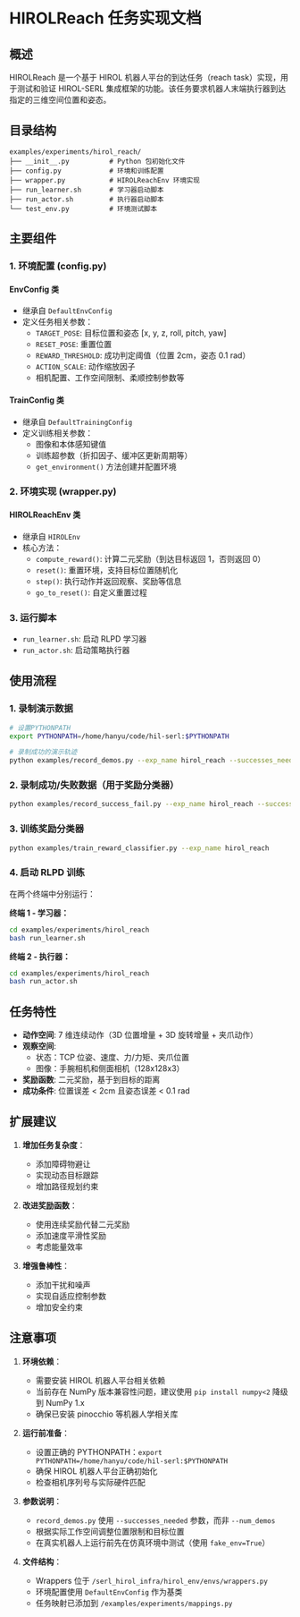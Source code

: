 # HIROLReach 任务实现文档

## 概述

HIROLReach 是一个基于 HIROL 机器人平台的到达任务（reach task）实现，用于测试和验证 HIROL-SERL 集成框架的功能。该任务要求机器人末端执行器到达指定的三维空间位置和姿态。

## 目录结构

```
examples/experiments/hirol_reach/
├── __init__.py          # Python 包初始化文件
├── config.py            # 环境和训练配置
├── wrapper.py           # HIROLReachEnv 环境实现
├── run_learner.sh       # 学习器启动脚本
├── run_actor.sh         # 执行器启动脚本
└── test_env.py          # 环境测试脚本
```

## 主要组件

### 1. 环境配置 (config.py)

#### EnvConfig 类
- 继承自 `DefaultEnvConfig`
- 定义任务相关参数：
  - `TARGET_POSE`: 目标位置和姿态 [x, y, z, roll, pitch, yaw]
  - `RESET_POSE`: 重置位置
  - `REWARD_THRESHOLD`: 成功判定阈值（位置 2cm，姿态 0.1 rad）
  - `ACTION_SCALE`: 动作缩放因子
  - 相机配置、工作空间限制、柔顺控制参数等

#### TrainConfig 类
- 继承自 `DefaultTrainingConfig`
- 定义训练相关参数：
  - 图像和本体感知键值
  - 训练超参数（折扣因子、缓冲区更新周期等）
  - `get_environment()` 方法创建并配置环境

### 2. 环境实现 (wrapper.py)

#### HIROLReachEnv 类
- 继承自 `HIROLEnv`
- 核心方法：
  - `compute_reward()`: 计算二元奖励（到达目标返回 1，否则返回 0）
  - `reset()`: 重置环境，支持目标位置随机化
  - `step()`: 执行动作并返回观察、奖励等信息
  - `go_to_reset()`: 自定义重置过程

### 3. 运行脚本

- `run_learner.sh`: 启动 RLPD 学习器
- `run_actor.sh`: 启动策略执行器

## 使用流程

### 1. 录制演示数据
```bash
# 设置PYTHONPATH
export PYTHONPATH=/home/hanyu/code/hil-serl:$PYTHONPATH

# 录制成功的演示轨迹
python examples/record_demos.py --exp_name hirol_reach --successes_needed 50
```

### 2. 录制成功/失败数据（用于奖励分类器）
```bash
python examples/record_success_fail.py --exp_name hirol_reach --successes_needed 2000
```

### 3. 训练奖励分类器
```bash
python examples/train_reward_classifier.py --exp_name hirol_reach
```

### 4. 启动 RLPD 训练

在两个终端中分别运行：

**终端 1 - 学习器：**
```bash
cd examples/experiments/hirol_reach
bash run_learner.sh
```

**终端 2 - 执行器：**
```bash
cd examples/experiments/hirol_reach
bash run_actor.sh
```

## 任务特性

- **动作空间**: 7 维连续动作（3D 位置增量 + 3D 旋转增量 + 夹爪动作）
- **观察空间**: 
  - 状态：TCP 位姿、速度、力/力矩、夹爪位置
  - 图像：手腕相机和侧面相机（128x128x3）
- **奖励函数**: 二元奖励，基于到目标的距离
- **成功条件**: 位置误差 < 2cm 且姿态误差 < 0.1 rad

## 扩展建议

1. **增加任务复杂度**：
   - 添加障碍物避让
   - 实现动态目标跟踪
   - 增加路径规划约束

2. **改进奖励函数**：
   - 使用连续奖励代替二元奖励
   - 添加速度平滑性奖励
   - 考虑能量效率

3. **增强鲁棒性**：
   - 添加干扰和噪声
   - 实现自适应控制参数
   - 增加安全约束

## 注意事项

1. **环境依赖**：
   - 需要安装 HIROL 机器人平台相关依赖
   - 当前存在 NumPy 版本兼容性问题，建议使用 `pip install numpy<2` 降级到 NumPy 1.x
   - 确保已安装 pinocchio 等机器人学相关库

2. **运行前准备**：
   - 设置正确的 PYTHONPATH：`export PYTHONPATH=/home/hanyu/code/hil-serl:$PYTHONPATH`
   - 确保 HIROL 机器人平台正确初始化
   - 检查相机序列号与实际硬件匹配

3. **参数说明**：
   - `record_demos.py` 使用 `--successes_needed` 参数，而非 `--num_demos`
   - 根据实际工作空间调整位置限制和目标位置
   - 在真实机器人上运行前先在仿真环境中测试（使用 `fake_env=True`）

4. **文件结构**：
   - Wrappers 位于 `/serl_hirol_infra/hirol_env/envs/wrappers.py`
   - 环境配置使用 `DefaultEnvConfig` 作为基类
   - 任务映射已添加到 `/examples/experiments/mappings.py`